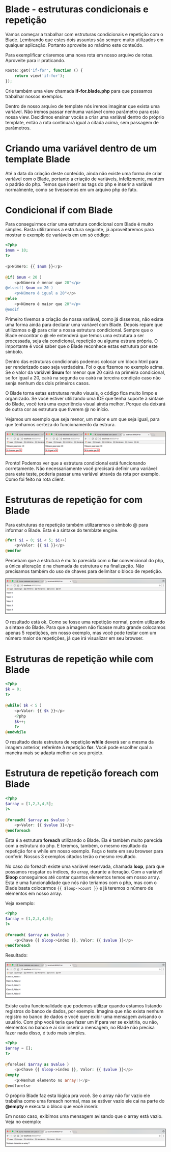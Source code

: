 # Blade - estruturas condicionais e repetição

Vamos começar a trabalhar com estruturas condicionais e repetição com o Blade. Lembrando que estes dois assuntos são sempre muito utilizados em qualquer aplicação. Portanto aproveite ao máximo este conteúdo.

Para exemplificar criaremos uma nova rota em nosso arquivo de rotas. Aproveite para ir praticando.

```php
Route::get('if-for', function () {
    return view('if-for');
});
```

Crie também uma view chamada **if-for.blade.php** para que possamos trabalhar nossos exemplos.

Dentro de nosso arquivo de template nós iremos imaginar que exista uma variável. Não iremos passar nenhuma variável como parâmetro para esta nossa view. Decidimos ensinar vocês a criar uma variável dentro do próprio template, então a rota continuará igual a citada acima, sem passagem de parâmetros.

# Criando uma variável dentro de um template Blade

Até a data da criação deste conteúdo, ainda não existe uma forma de criar variável com o Blade, portanto a criação de variáveis, infelizmente, mantém o padrão do php. Temos que inserir as tags do php e inserir a variável normalmente, como se tivessemos em um arquivo php de fato.

# Condicional if com Blade

Para conseguirmos criar uma estrutura condicional com Blade é muito simples. Basta utilizarmos a estrutura seguinte, já aproveitaremos para mostrar o exemplo de variáveis em um só código:

```php
<?php
$num = 10;
?>

<p>Número: {{ $num }}</p>

@if( $num < 20 )
    <p>Número é menor que 20"</p>
@elseif( $num == 20 )
    <p>Número é igual a 20"</p>
@else
    <p>Número é maior que 20"</p>
@endif
```

Primeiro tivemos a criação de nossa variável, como já dissemos, não existe uma forma ainda para declarar uma variável com Blade. Depois repare que utilizamos o **@** para criar a nossa estrutura condicional. Sempre que o Blade encontrar o @ ele entenderá que temos uma estrutura a ser processada, seja ela condicional, repetição ou alguma estrura própria. O importante é você saber que o Blade reconhece estas estrutura por este símbolo.

Dentro das estruturas condicionais podemos colocar um bloco html para ser renderizado caso seja verdadeira. Foi o que fizemos no exemplo acima. Se o valor da variável **$num** for menor que 20 cairá na primeira condicional, se for igual a 20, cairá na segunda ou cairá na terceira condição caso não senja nenhum dos dois primeiros casos.

O Blade torna estas estruturas muito visuais, o código fica muito limpo e organizado. Se você estiver utilizando uma IDE que tenha suporte à sintaxe do Blade, você terá uma experiência visual ainda melhor. Porque ela deixará de outra cor as estrutura que tiverem @ no início.

Vejamos um exemplo que seja menor, um maior e um que seja igual, para que tenhamos certeza do funcionamento da estrura.

![blade_condicional_if](./images/blade_condicional_if.png "blade_condicional_if")

Pronto! Podemos ver que a estrutura condicional está funcionando corretamente. Não necessariamente você precisará definir uma variável para este teste, poderia passar uma variável através da rota por exemplo. Como foi feito na rota client.

# Estruturas de repetição for com Blade

Para estruturas de repetição também utilizaremos o símbolo @ para informar o Blade. Esta é a sintaxe do temblate engine.

```php
@for( $i = 0; $i < 5; $i++)
    <p>Valor: {{ $i }}</p>
@endfor
```

Percebam que a estrutura é muito parecida com o **for** convencional do php, a única alteração é na chamada da estrutura e na finalização. Não precisamos também do uso de chaves para delimitar o bloco de repetição.

![blade_for](./images/blade_for.png "blade_for")

O resultado está ok. Como se fosse uma repetição normal, porém utilizando a sintaxe do Blade. Para que a imagem não ficasse muito grande colocamos apenas 5 repetições, em nosso exemplo, mas você pode testar com um número maior de repetições, já que irá visualizar em seu browser.

# Estruturas de repetição while com Blade

```php
<?php
$k = 0;
?>

@while( $k < 5 )
    <p>Valor: {{ $k }}</p>
    <?php
    $k++;
    ?>
@endwhile
```

O resultado desta estrutura de repetição **while** deverá ser a mesma da imagem anterior, referênte à repetição **for**. Você pode escolher qual a maneira mais se adapta melhor ao seu projeto.

# Estrutura de repetição foreach com Blade

```php
<?php
$array = [1,2,3,4,5];
?>

@foreach( $array as $value )
    <p>Valor: {{ $value }}</p>
@endforeach
```

Esta é a estrutura **foreach** utilizando o Blade. Ela é também muito parecida com a estrutura do php. E teremos, também, o mesmo resultado da repetição for e while em nosso exemplo. Faça o teste em seu browser para conferir. Nossos 3 exemplos citados terão o mesmo resultado.

No caso do foreach existe uma variável reservada, chamada **loop**, para que possamos resgatar os índices, do array, durante a iteração. Com a variável **$loop** conseguimos até contar quantos elementos temos em nosso array. Esta é uma funcionalidade que nós não teríamos com o php, mas com o Blade basta colocarmos `{{ $loop->count }}` e já teremos o número de elementos em nosso array.

Veja exemplo:

```php
<?php
$array = [1,2,3,4,5];
?>

@foreach( $array as $value )
    <p>Chave {{ $loop->index }}, Valor: {{ $value }}</p>
@endforeach
```

Resultado:

![blade_foreach](./images/blade_foreach.png "blade_foreach")

Existe outra funcionalidade que podemos utilizar quando estamos listando registros do banco de dados, por exemplo. Imagina que não exista nenhum registro no banco de dados e você quer exibir uma mensagem avisando o usuário. Com php você teria que fazer um if para ver se existiria, ou não, elementos no banco e ai sim inserir a mensagem, no Blade não precisa fazer nada disso, é tudo mais simples.

```php
<?php
$array = [];
?>

@forelse( $array as $value )
    <p>Chave {{ $loop->index }}, Valor: {{ $value }}</p>
@empty
    <p>Nenhum elemento no array!!</p>
@endforelse
```

O próprio Blade faz esta lógica pra você. Se o array não for vazio ele trabalha como uma foreach normal, mas se estiver vazio ele cai na parte do **@empty** e executa o bloco que você inserir.

Em nosso caso, exibimos uma mensagem avisando que o array está vazio. Veja no exemplo:

![blade_forelse](./images/blade_forelse.png "blade_forelse")